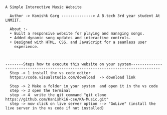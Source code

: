                                                                              A Simple Interective Music Website

      Author -> Kanishk Garg --------------> A B.tech 3rd year student At LNMIIT. 

      About :-
      • Built a responsive website for playing and managing songs.
      • Added dynamic song updates and interactive controls.
      • Designed with HTML, CSS, and JavaScript for a seamless user
        experience.


      ----------------------------------------------------------------------------Steps how to execute this website on your system-----------------------------------------------------------------------------------
      Step -> 1 install the vs code editor 
      https://code.visualstudio.com/download  -> download link

      Step -> 2 Make a folder in your system  and open it in the vs code 
      step -> 3 open the terminal  
      step -> 4  write the git command "git clone https://github.com/Kanishk16-cse/KA-Music.git"
      step -> now click on live server option --> "GoLive" (install the live server in the vs code if not installed)

      
